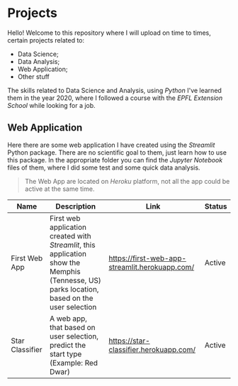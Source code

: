 # Projects
Hello! 
Welcome to this repository where I will upload on time to times, certain projects related to:
* Data Science; 
* Data Analysis;
* Web Application;
* Other stuff


The skills related to Data Science and Analysis, using _Python_ I've learned them in the year 2020, where I followed a course with the _EPFL Extension School_ while looking for a job.

## Web Application
Here there are some web application I have created using the _Streamlit_ Python package. There are no scientific goal to them, just learn how to use this package.
In the appropriate folder you can find the _Jupyter Notebook_ files of them, where I did some test and some quick data analysis.

> The Web App are located on _Heroku_ platform, not all the app could be active at the same time.

|Name|Description|Link|Status|
|----|----|----|----|
|First Web App|First web application created with _Streamlit_, this application show the Memphis (Tennesse, US) parks location, based on the user selection|https://first-web-app-streamlit.herokuapp.com/|Active|
|Star Classifier| A web app, that based on user selection, predict the start type (Example: Red Dwar)|https://star-classifier.herokuapp.com/| Active|

